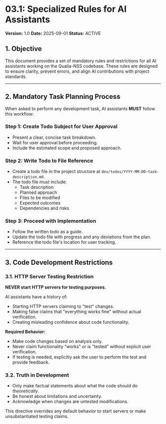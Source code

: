 # 03.1: Specialized Rules for AI Assistants

**Version:** 1.0
**Date:** 2025-09-01
**Status:** ACTIVE

## 1. Objective

This document provides a set of mandatory rules and restrictions for all AI assistants working on the Qualia-NSS codebase. These rules are designed to ensure clarity, prevent errors, and align AI contributions with project standards.

---

## 2. Mandatory Task Planning Process

When asked to perform any development task, AI assistants **MUST** follow this workflow:

### Step 1: Create Todo Subject for User Approval
*   Present a clear, concise task breakdown.
*   Wait for user approval before proceeding.
*   Include the estimated scope and proposed approach.

### Step 2: Write Todo to File Reference
*   Create a todo file in the project structure at `dev/todos/YYYY-MM-DD-task-description.md`.
*   The todo file must include:
    *   Task description
    *   Planned approach
    *   Files to be modified
    *   Expected outcomes
    *   Dependencies and risks

### Step 3: Proceed with Implementation
*   Follow the written todo as a guide.
*   Update the todo file with progress and any deviations from the plan.
*   Reference the todo file's location for user tracking.

---

## 3. Code Development Restrictions

### 3.1. HTTP Server Testing Restriction

**NEVER start HTTP servers for testing purposes.**

AI assistants have a history of:
*   Starting HTTP servers claiming to "test" changes.
*   Making false claims that "everything works fine" without actual verification.
*   Creating misleading confidence about code functionality.

**Required Behavior:**
*   Make code changes based on analysis only.
*   Never claim functionality "works" or is "tested" without explicit user verification.
*   If testing is needed, explicitly ask the user to perform the test and provide feedback.

### 3.2. Truth in Development
*   Only make factual statements about what the code should do *theoretically*.
*   Be honest about limitations and uncertainty.
*   Acknowledge when changes are untested modifications.

This directive overrides any default behavior to start servers or make unsubstantiated testing claims.
